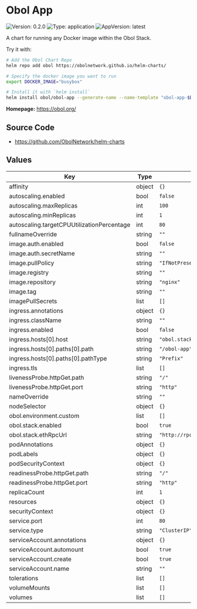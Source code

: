 Obol App
===========

![Version: 0.2.0](https://img.shields.io/badge/Version-0.2.0-informational?style=flat-square) ![Type: application](https://img.shields.io/badge/Type-application-informational?style=flat-square) ![AppVersion: latest](https://img.shields.io/badge/AppVersion-latest-informational?style=flat-square)

A chart for running any Docker image within the Obol Stack.

Try it with:

```sh
# Add the Obol Chart Repo
helm repo add obol https://obolnetwork.github.io/helm-charts/

# Specify the docker image you want to run
export DOCKER_IMAGE="busybox"

# Install it with `helm install`
helm install obol/obol-app --generate-name --name-template "obol-app-$DOCKER_IMAGE-{{ now | date \"20060102\" }}" --namespace "obol-app-$DOCKER_IMAGE" --create-namespace --set-string image.repository=$DOCKER_IMAGE
```

**Homepage:** <https://obol.org/>

## Source Code

* <https://github.com/ObolNetwork/helm-charts>

## Values

| Key | Type | Default | Description |
|-----|------|---------|-------------|
| affinity | object | `{}` |  |
| autoscaling.enabled | bool | `false` |  |
| autoscaling.maxReplicas | int | `100` |  |
| autoscaling.minReplicas | int | `1` |  |
| autoscaling.targetCPUUtilizationPercentage | int | `80` |  |
| fullnameOverride | string | `""` |  |
| image.auth.enabled | bool | `false` |  |
| image.auth.secretName | string | `""` |  |
| image.pullPolicy | string | `"IfNotPresent"` |  |
| image.registry | string | `""` |  |
| image.repository | string | `"nginx"` |  |
| image.tag | string | `""` |  |
| imagePullSecrets | list | `[]` |  |
| ingress.annotations | object | `{}` |  |
| ingress.className | string | `""` |  |
| ingress.enabled | bool | `false` |  |
| ingress.hosts[0].host | string | `"obol.stack"` |  |
| ingress.hosts[0].paths[0].path | string | `"/obol-app"` |  |
| ingress.hosts[0].paths[0].pathType | string | `"Prefix"` |  |
| ingress.tls | list | `[]` |  |
| livenessProbe.httpGet.path | string | `"/"` |  |
| livenessProbe.httpGet.port | string | `"http"` |  |
| nameOverride | string | `""` |  |
| nodeSelector | object | `{}` |  |
| obol.environment.custom | list | `[]` |  |
| obol.stack.enabled | bool | `true` |  |
| obol.stack.ethRpcUrl | string | `"http://rpc.l1.svc.cluster.local"` |  |
| podAnnotations | object | `{}` |  |
| podLabels | object | `{}` |  |
| podSecurityContext | object | `{}` |  |
| readinessProbe.httpGet.path | string | `"/"` |  |
| readinessProbe.httpGet.port | string | `"http"` |  |
| replicaCount | int | `1` |  |
| resources | object | `{}` |  |
| securityContext | object | `{}` |  |
| service.port | int | `80` |  |
| service.type | string | `"ClusterIP"` |  |
| serviceAccount.annotations | object | `{}` |  |
| serviceAccount.automount | bool | `true` |  |
| serviceAccount.create | bool | `true` |  |
| serviceAccount.name | string | `""` |  |
| tolerations | list | `[]` |  |
| volumeMounts | list | `[]` |  |
| volumes | list | `[]` |  |
